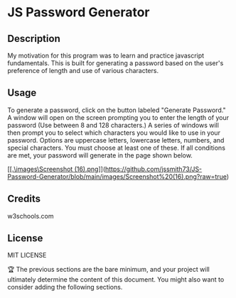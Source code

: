 # JS Password Generator

## Description

My motivation for this program was to learn and practice javascript fundamentals.
This is built for generating a password based on the user's preference of length and use of various characters.

## Usage

To generate a password, click on the button labeled "Generate Password." A window will open on the screen prompting you to enter the length of your password (Use between 8 and 128 characters.)
A series of windows will then prompt you to select which characters you would like to use in your password. Options are uppercase letters, lowercase letters, numbers, and special characters. You must choose at least one of these.
If all conditions are met, your password will generate in the page shown below.

[[[.\images\Screenshot (16).png]](https://github.com/jssmith73/JS-Password-Generator/blob/main/images/Screenshot%20(16).png)](https://github.com/jssmith73/JS-Password-Generator/blob/main/images/Screenshot%20(16).png?raw=true)

## Credits

w3schools.com

## License

MIT LICENSE

🏆 The previous sections are the bare minimum, and your project will ultimately determine the content of this document. You might also want to consider adding the following sections.
